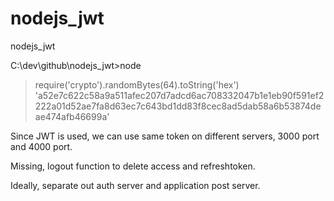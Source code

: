 # nodejs_jwt

nodejs_jwt

C:\dev\github\nodejs_jwt>node

> require('crypto').randomBytes(64).toString('hex')
> 'a52e7c622c58a9a511afec207d7adcd6ac708332047b1e1eb90f591ef2222a01d52ae7fa8d63ec7c643bd1dd83f8cec8ad5dab58a6b53874deae474afb46699a'

Since JWT is used, we can use same token on different servers, 3000 port and 4000 port.

Missing, logout function to delete access and refreshtoken.

Ideally, separate out auth server and application post server.
